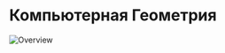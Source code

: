 # Компьютерная Геометрия

![Overview](https://github.com/bruxx-6243/computer-geometry/assets/81830567/ded2857e-5f48-49c9-9a8d-c9359a68b607)
